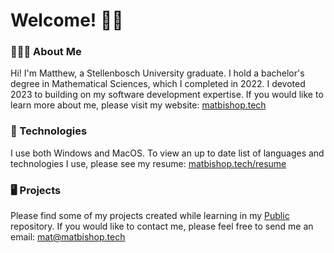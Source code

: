 # Welcome! 👋🏻

### 👨🏼‍💻 About Me
Hi! I'm Matthew, a Stellenbosch University graduate. I hold a bachelor's degree in Mathematical Sciences, which I completed in 2022. I devoted 2023 to building on my software development expertise. If you would like to learn more about me, please visit my website: [matbishop.tech](https://matbishop.tech)

### 🔧 Technologies
I use both Windows and MacOS. To view an up to date list of languages and technologies I use, please see my resume: [matbishop.tech/resume](https://matbishop.tech/resume.pdf)

### 🖥️ Projects
Please find some of my projects created while learning in my [Public](https://github.com/matbishop/Public/tree/main/capstone) repository. If you would like to contact me, please feel free to send me an email: [mat@matbishop.tech](mailto:%20mat@matbishop.tech)
